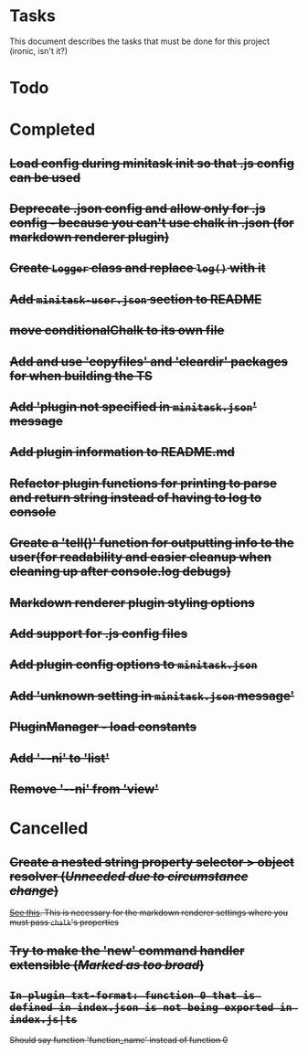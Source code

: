 # Tasks

This document describes the tasks that must be done for this project (ironic, isn't it?)

# Todo

# Completed

## ~~Load config during minitask init so that .js config can be used~~

## ~~Deprecate .json config and allow only for .js config - because you can't use chalk in .json (for markdown renderer plugin)~~

## ~~Create `Logger` class and replace `log()` with it~~

## ~~Add `minitask-user.json` section to README~~

## ~~move conditionalChalk to its own file~~

## ~~Add and use 'copyfiles' and 'cleardir' packages for when building the TS~~

## ~~Add 'plugin not specified in `minitask.json`' message~~

## ~~Add plugin information to README.md~~

## ~~Refactor plugin functions for printing to parse and return string instead of having to log to console~~

## ~~Create a 'tell()' function for outputting info to the user(for readability and easier cleanup when cleaning up after console.log debugs)~~

## ~~Markdown renderer plugin styling options~~

## ~~Add support for .js config files~~

## ~~Add plugin config options to `minitask.json`~~

## ~~Add 'unknown setting in `minitask.json` message'~~

## ~~PluginManager - load constants~~

## ~~Add '--ni' to 'list'~~

## ~~Remove '--ni' from 'view'~~

# Cancelled

## ~~Create a nested string property selector > object resolver (*Unneeded due to circumstance change*)~~

~~[See this](https://stackoverflow.com/a/22129960/1673694). This is necessary for the markdown renderer settings where you must pass `chalk`'s properties~~

## ~~Try to make the 'new' command handler extensible (*Marked as too broad*)~~

## ~~`In plugin txt-format: function 0 that is defined in index.json is not being exported in index.js|ts`~~

~~Should say function 'function_name' instead of function 0~~